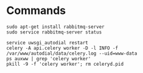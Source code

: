 # Commands

    sudo apt-get install rabbitmq-server
    sudo service rabbitmq-server status

    service uwsgi_autodial restart
    celery -A api.celery worker -D -l INFO -f /var/www/autodial/data/celery.log --uid=www-data
    ps auxww | grep 'celery worker'
    pkill -9 -f 'celery worker'; rm celeryd.pid
